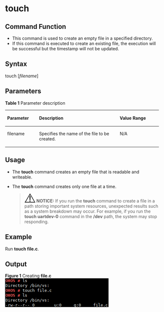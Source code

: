 # touch<a name="EN-US_TOPIC_0000001134006268"></a>

## Command Function<a name="section17541924112716"></a>

-   This command is used to create an empty file in a specified directory.
-   If this command is executed to create an existing file, the execution will be successful but the timestamp will not be updated.

## Syntax<a name="section866182711274"></a>

touch \[_filename_\]

## Parameters<a name="section268912296270"></a>

**Table  1**  Parameter description

<a name="table1635mcpsimp"></a>
<table><thead align="left"><tr id="row1642mcpsimp"><th class="cellrowborder" valign="top" width="20.73%" id="mcps1.2.4.1.1"><p id="p1653mcpsimp"><a name="p1653mcpsimp"></a><a name="p1653mcpsimp"></a><strong id="b132581435193918"><a name="b132581435193918"></a><a name="b132581435193918"></a>Parameter</strong></p>
</th>
<th class="cellrowborder" valign="top" width="52.44%" id="mcps1.2.4.1.2"><p id="p1655mcpsimp"><a name="p1655mcpsimp"></a><a name="p1655mcpsimp"></a><strong id="b88661537163918"><a name="b88661537163918"></a><a name="b88661537163918"></a>Description</strong></p>
</th>
<th class="cellrowborder" valign="top" width="26.83%" id="mcps1.2.4.1.3"><p id="p1657mcpsimp"><a name="p1657mcpsimp"></a><a name="p1657mcpsimp"></a><strong id="b164851738193910"><a name="b164851738193910"></a><a name="b164851738193910"></a>Value Range</strong></p>
</th>
</tr>
</thead>
<tbody><tr id="row1684mcpsimp"><td class="cellrowborder" valign="top" width="20.73%" headers="mcps1.2.4.1.1 "><p id="p1686mcpsimp"><a name="p1686mcpsimp"></a><a name="p1686mcpsimp"></a>filename</p>
</td>
<td class="cellrowborder" valign="top" width="52.44%" headers="mcps1.2.4.1.2 "><p id="p1688mcpsimp"><a name="p1688mcpsimp"></a><a name="p1688mcpsimp"></a>Specifies the name of the file to be created.</p>
</td>
<td class="cellrowborder" valign="top" width="26.83%" headers="mcps1.2.4.1.3 "><p id="p1690mcpsimp"><a name="p1690mcpsimp"></a><a name="p1690mcpsimp"></a>N/A</p>
</td>
</tr>
</tbody>
</table>

## Usage<a name="section412093332714"></a>

-   The  **touch**  command creates an empty file that is readable and writeable.
-   The  **touch**  command creates only one file at a time.

    >![](../public_sys-resources/icon-notice.gif) **NOTICE:** 
    >If you run the  **touch**  command to create a file in a path storing important system resources, unexpected results such as a system breakdown may occur. For example, if you run the  **touch uartdev-0**  command in the  **/dev**  path, the system may stop responding.


## Example<a name="section414434814354"></a>

Run  **touch file.c**.

## Output<a name="section1028419515711"></a>

**Figure  1**  Creating  **file.c**<a name="fig188183221532"></a>  
![](figure/creating-file-c.png "creating-file-c")

